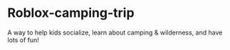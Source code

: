 # Roblox-camping-trip
A way to help kids socialize, learn about camping &amp; wilderness, and have lots of fun!
